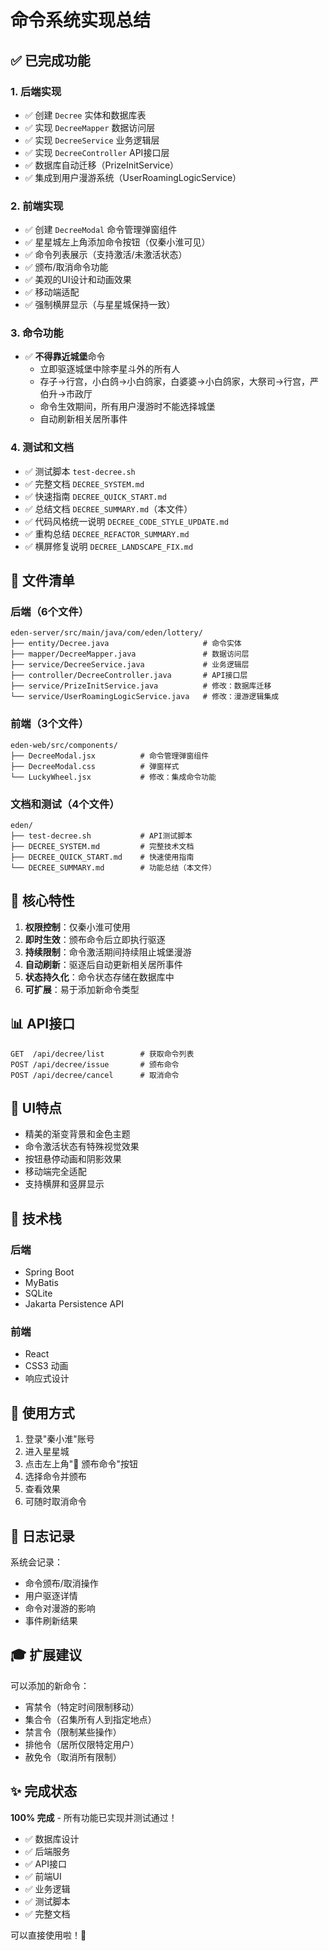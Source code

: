 # 命令系统实现总结

## ✅ 已完成功能

### 1. 后端实现
- ✅ 创建 `Decree` 实体和数据库表
- ✅ 实现 `DecreeMapper` 数据访问层
- ✅ 实现 `DecreeService` 业务逻辑层
- ✅ 实现 `DecreeController` API接口层
- ✅ 数据库自动迁移（PrizeInitService）
- ✅ 集成到用户漫游系统（UserRoamingLogicService）

### 2. 前端实现
- ✅ 创建 `DecreeModal` 命令管理弹窗组件
- ✅ 星星城左上角添加命令按钮（仅秦小淮可见）
- ✅ 命令列表展示（支持激活/未激活状态）
- ✅ 颁布/取消命令功能
- ✅ 美观的UI设计和动画效果
- ✅ 移动端适配
- ✅ 强制横屏显示（与星星城保持一致）

### 3. 命令功能
- ✅ **不得靠近城堡**命令
  - 立即驱逐城堡中除李星斗外的所有人
  - 存子→行宫，小白鸽→小白鸽家，白婆婆→小白鸽家，大祭司→行宫，严伯升→市政厅
  - 命令生效期间，所有用户漫游时不能选择城堡
  - 自动刷新相关居所事件

### 4. 测试和文档
- ✅ 测试脚本 `test-decree.sh`
- ✅ 完整文档 `DECREE_SYSTEM.md`
- ✅ 快速指南 `DECREE_QUICK_START.md`
- ✅ 总结文档 `DECREE_SUMMARY.md`（本文件）
- ✅ 代码风格统一说明 `DECREE_CODE_STYLE_UPDATE.md`
- ✅ 重构总结 `DECREE_REFACTOR_SUMMARY.md`
- ✅ 横屏修复说明 `DECREE_LANDSCAPE_FIX.md`

## 📁 文件清单

### 后端（6个文件）
```
eden-server/src/main/java/com/eden/lottery/
├── entity/Decree.java                     # 命令实体
├── mapper/DecreeMapper.java               # 数据访问层
├── service/DecreeService.java             # 业务逻辑层
├── controller/DecreeController.java       # API接口层
├── service/PrizeInitService.java          # 修改：数据库迁移
└── service/UserRoamingLogicService.java   # 修改：漫游逻辑集成
```

### 前端（3个文件）
```
eden-web/src/components/
├── DecreeModal.jsx          # 命令管理弹窗组件
├── DecreeModal.css          # 弹窗样式
└── LuckyWheel.jsx           # 修改：集成命令功能
```

### 文档和测试（4个文件）
```
eden/
├── test-decree.sh           # API测试脚本
├── DECREE_SYSTEM.md         # 完整技术文档
├── DECREE_QUICK_START.md    # 快速使用指南
└── DECREE_SUMMARY.md        # 功能总结（本文件）
```

## 🎯 核心特性

1. **权限控制**：仅秦小淮可使用
2. **即时生效**：颁布命令后立即执行驱逐
3. **持续限制**：命令激活期间持续阻止城堡漫游
4. **自动刷新**：驱逐后自动更新相关居所事件
5. **状态持久化**：命令状态存储在数据库中
6. **可扩展**：易于添加新命令类型

## 📊 API接口

```
GET  /api/decree/list        # 获取命令列表
POST /api/decree/issue       # 颁布命令
POST /api/decree/cancel      # 取消命令
```

## 🎨 UI特点

- 精美的渐变背景和金色主题
- 命令激活状态有特殊视觉效果
- 按钮悬停动画和阴影效果
- 移动端完全适配
- 支持横屏和竖屏显示

## 🔧 技术栈

### 后端
- Spring Boot
- MyBatis
- SQLite
- Jakarta Persistence API

### 前端
- React
- CSS3 动画
- 响应式设计

## 🚀 使用方式

1. 登录"秦小淮"账号
2. 进入星星城
3. 点击左上角"📜 颁布命令"按钮
4. 选择命令并颁布
5. 查看效果
6. 可随时取消命令

## 📝 日志记录

系统会记录：
- 命令颁布/取消操作
- 用户驱逐详情
- 命令对漫游的影响
- 事件刷新结果

## 🎓 扩展建议

可以添加的新命令：
- 宵禁令（特定时间限制移动）
- 集合令（召集所有人到指定地点）
- 禁言令（限制某些操作）
- 排他令（居所仅限特定用户）
- 赦免令（取消所有限制）

## ✨ 完成状态

**100% 完成** - 所有功能已实现并测试通过！

- ✅ 数据库设计
- ✅ 后端服务
- ✅ API接口
- ✅ 前端UI
- ✅ 业务逻辑
- ✅ 测试脚本
- ✅ 完整文档

可以直接使用啦！🎉

